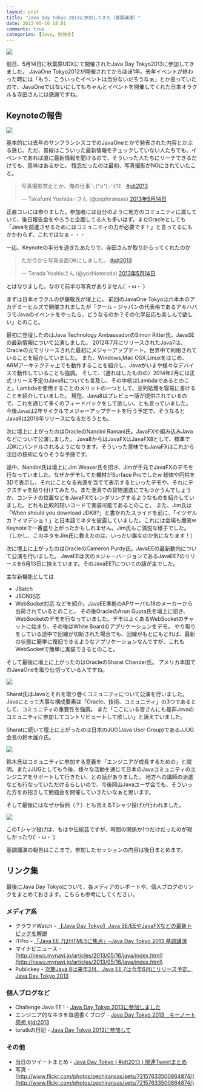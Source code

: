 ```yaml
---
layout: post
title: "Java Day Tokyo 2013に参加してきた（基調講演）"
date: 2013-05-16 18:01
comments: true
categories: [Java, 勉強会]
---
```


<img src="http://farm8.staticflickr.com/7284/8740166245_72f3003e48_n.jpg"/>

前日、5月14日に秋葉原UDXにて開催されたJava Day Tokyo2013に参加してきました。
JavaOne Tokyo2012が開催されてからほぼ1年。去年イベントが終わった時には「もう、こういったイベントは当分ないだろうなぁ」とか思っていたので、JavaOneではないにしてもちゃんとイベントを開催してくれた日本オラクル＆寺田さんには感謝ですね。

## Keynoteの報告

<img src="http://farm8.staticflickr.com/7294/8740179955_a8a975c375_n.jpg"/>

基本的には去年のサンフランシスコでのJavaOneとかで発表された内容とかぶる感じ。ただ、普段はこういった最新情報をチェックしていない人たちでも、イベントであれば直に最新情報を聞けるので、そういった人たちにリーチできるだけでも、意味はあるかと。
残念だったのは最初、写真撮影がNGにされていたこと。

<blockquote class="twitter-tweet" lang="ja"><p>写真撮影禁止とか、俺の仕事＼(^o^)／ｵﾜﾀ　<a href="https://twitter.com/search/%23jdt2013">#jdt2013</a></p>&mdash; Takafumi Yoshida✅さん (@zephiransas) <a href="https://twitter.com/zephiransas/status/334111626368270336">2013年5月14日</a></blockquote>
<script async src="//platform.twitter.com/widgets.js" charset="utf-8"></script>

正直コレには参りました。参加者には自分のように地方のコミュニティに属していて、後日報告会をやろうと企画してる人も多いはず。またOracleとしても「Javaを前進させるためにはコミュニティの力が必要です！」と言ってるにもかかわらず、これではなぁ・・・

一応、Keynoteの半分を過ぎたあたりで、寺田さんが取り計らってくれたのか

<blockquote class="twitter-tweet" lang="ja"><p>ただ今から写真全面OKにしました。 <a href="https://twitter.com/search/%23jdt2013">#jdt2013</a></p>&mdash; Terada Yoshioさん (@yoshioterada) <a href="https://twitter.com/yoshioterada/status/334137042609004544">2013年5月14日</a></blockquote>
<script async src="//platform.twitter.com/widgets.js" charset="utf-8"></script>

とはなりました。なので前半の写真がありません(´・ω・`)

まずは日本オラクルの伊藤敬氏が壇上に。
前回のJavaOne Tokyoは六本木のアカデミーヒルズで開催されましたが「クール・ジャパンの代表格であるアキハバラでJavaのイベントをやったら、どうなるのか？その化学反応も楽しんで欲しい」とのこと。

最初に登壇したのはJava Technology AmbassadorのSimon Ritter氏。JavaSEの最新情報について公演しました。
2012年7月にリリースされたJava7は、Oracleの元でリリースされた最初にメジャーアップデート。世界中で利用されていることを紹介していました。
また、Windows,Mac OSX,Linuxをはじめ、ARMアーキテクチャ上でも動作することを紹介し、Javaがいまや様々なデバイスで動作していることも強調。
そして、（遅れはしたものの）2014年2月には正式リリース予定のJava8についても言及し、その中核はLambdaであるとのこと。Lambdaを使用することのメリットの一つとして、並列処理を容易に書けることを紹介していました。
現在、Java8はプレビュー版が提供されているので、これを通じて多くのフィードバックをして欲しい、とも言っていました。
今後Javaは2年サイクルでメジャーアップデートを行う予定で、そうなるとJava9は2016年リリースになるだろうとも。

次に壇上に上がったのはOracleのNandini Ramani氏。JavaFXや組み込みJavaなどについて公演しました。
Java8からはJavaFXはJavaFX8として、標準でJDKにバンドルされるようになります。そういった意味でもJavaFXはこれから注目の技術になりそうな予感です。

途中、Nandini氏は壇上にJim Weaver氏を招き、Jimが手元でJavaFXのデモを行なっていました。なぜかデモしてた機材がSurface Proでしたw
球体や円柱を3Dで表示し、それにことなる光源を当てて表示するといったデモや、それにテクスチャを貼り付けてみたり。また港湾での貨物運送にでもつかうんでしょうか、コンテナの位置などをJavaFXでレンダリングするようなものを紹介していました。どれも比較的短いコードで実装可能であるとのこと。
また、Jim氏は「When should you download JDK8?」と書かれたスライドを前に、「イツヤルカ？イマデショ！」と日本語でネタを披露していました。これには会場も爆笑w Keynoteで一番盛り上がったかもしれません。Jim氏もご満悦な様子でした。
（しかし、このネタをJim氏に教えたのは、いったい誰なのか気になります！）

次に壇上に上がったのはOracleのCameron Purdy氏。JavaEEの最新動向について公演を行いました。
JavaEEは次のメジャーバージョンであるJavaEE7のリリースを6月13日に控えています。そのJavaEE7についての話が主でした。

主な新機能としては
- JBatch 
- JSON対応
- WebSocket対応
などを紹介。JavaEE準拠のAPサーバも18のメーカーから出荷されているとのこと。
その後OracleのArun Gupta氏を壇上に招き、WebSocketのデモを行なっていました。デモはよくあるWebSocketのチャットに始まり、その後はWhite Boardのアプリケーションをデモ。
やり取りをしている途中で回線が切断された場合でも、回線がもとにもどれば、最新の状態に簡単に復旧できるようなアプリケーションなんですが、これもWebSocketで簡単に実装できるとのこと。

そして最後に壇上に上がったのはOracleのSharat Chander氏。
アメリカ本国でのJavaOneを取り仕切っている人ですね。

<img src="http://farm8.staticflickr.com/7294/8741286896_615b239145_n.jpg"/>

Sharat氏はJavaとそれを取り巻くコミュニティについて公演を行いました。Javaにとって大事な構成要素は「Oracle、技術、コミュニティ」の3つであるとして、コミュニティの重要性を強調。
また「ここにいる皆さんにも是非Javaのコミュニティに参加してコントリビュートして欲しい」と訴えていました。

Sharatに続いて壇上に上がったのは日本のJUG(Java User Group)であるJJUG会長の鈴木雄介氏。

<img src="http://farm8.staticflickr.com/7293/8741285712_3c14cd9c59_n.jpg"/>

鈴木氏はコミュニティに参加する意義を「エンジニアが成長するための」と説明。またJJUGとしても今後、様々な活動を通じて日本のJavaコミュニティのエンジニアをサポートして行きたい、との話がありました。
地方への講師の派遣なども行なっていただけるらしいので、今後岡山Javaユーザ会でも、そういった方をお招きして勉強会を開催していきたいなぁと思います。

そして最後にはなぜか恒例（？）とも言えるTシャツ投げが行われました。

<img src="http://farm8.staticflickr.com/7293/8740169741_f0562a4e9e_n.jpg"/>

このTシャツ投げは、もはや伝統芸ですが、時間の関係か1つだけだったのが寂しかったり(´・ω・`)


基調講演の報告はここまで。参加したセッションの内容は後日まとめます。


## リンク集

最後にJava Day Tokyoについて、各メディアのレポートや、個人ブログのリンクをまとめておきます。こちらも参考にしてください。

### メディア系
- クラウドWatch - [【Java Day Tokyo】Java SE/EEやJavaFXなどの最新トピックを解説](http://cloud.watch.impress.co.jp/docs/event/20130515_599350.html)
- ITPro - [「Java EE 7はHTML5に焦点」-Java Day Tokyo 2013 基調講演](http://itpro.nikkeibp.co.jp/article/NEWS/20130514/476905/)
- マイナビニュース - [http://news.mynavi.jp/articles/2013/05/16/java/index.html](http://news.mynavi.jp/articles/2013/05/16/java/index.html)
- Publickey - [次期Java 8は来年2月、Java EE 7は今年6月にリリース予定。Java Day Tokyo 2013](http://www.publickey1.jp/blog/13/java_82java_ee_76java_day_tokyo_2013.html)

### 個人ブログなど
- Challenge Java EE ! - [Java Day Tokyo 2013に参加しました](http://kikutaro777.hatenablog.com/entry/2013/05/14/235704)
- エンジニア的なネタを毎週書くブログ - [Java Day Tokyo 2013　キーノート感想 #jdt2013](http://taichiw.hatenablog.com/entry/2013/05/14/125432)
- torutkの日記 - [Java Day Tokyo 2013に参加して](http://d.hatena.ne.jp/torutk/20130514/p1)

### その他
- 当日のツイートまとめ - [Java Day Tokyo ( #jdt2013 ) 関連Tweetまとめ](http://togetter.com/li/502898)
- 写真 - [http://www.flickr.com/photos/zephiransas/sets/72157633500864874/](http://www.flickr.com/photos/zephiransas/sets/72157633500864874/)